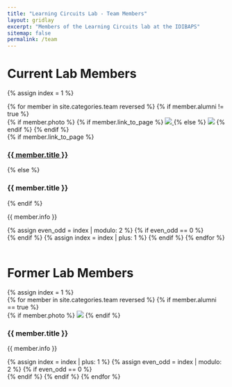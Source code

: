 ```yaml
---
title: "Learning Circuits Lab - Team Members"
layout: gridlay
excerpt: "Members of the Learning Circuits lab at the IDIBAPS"
sitemap: false
permalink: /team
---
```

# Current Lab Members
{% assign index = 1 %}
<div class="row">
{% for member in site.categories.team reversed %}
{% if member.alumni != true %}
<div class="col-sm-3">
  {% if member.photo %}
  {% if member.link_to_page %}
  <a href="{{ member.url }}">
  <img class="img-fluid" src="{{ site.url }}{{ site.baseurl }}/images/members/{{ member.photo }}">
  </a>
  {% else %}
  <img class="img-fluid" src="{{ site.url }}{{ site.baseurl }}/images/members/{{ member.photo }}">
  {% endif %}
  {% endif %}
</div>
<div class="col-sm-3 align-self-center">
    {% if member.link_to_page %}
    <a href="{{ member.url }}"><h3>{{ member.title }}</h3></a>
    {% else %}
    <h3>{{ member.title }}</h3>
    {% endif %}
    <p>{{ member.info }} <br />
    </p>
</div>
{% assign even_odd = index | modulo: 2 %}
{% if even_odd == 0 %}
<div class="w-100"></div>
{% endif %}
{% assign index = index | plus: 1 %}
{% endif %}
{% endfor %}
<br>
<br>
<div id="gridid" class="col-12">
<h1 id="former-lab-members">Former Lab Members</h1>
{% assign index = 1 %}
<div class="row">
{% for member in site.categories.team reversed %}
{% if member.alumni == true %}
<div class="col-sm-3">
  {% if member.photo %}
  <img class="img-fluid" src="{{ site.url }}{{ site.baseurl }}/images/members/{{ member.photo }}">
  {% endif %}
</div>
<div class="col-sm-3 align-self-center">
    <h3>{{ member.title }}</h3>
    <p>{{ member.info }} <br />
    </p>
</div>
{% assign index = index | plus: 1 %}
{% assign even_odd = index | modulo: 2 %}
{% if even_odd == 0 %}
<div class="w-100"></div>
{% endif %}
{% endif %}
{% endfor %}
</div>
</div>
